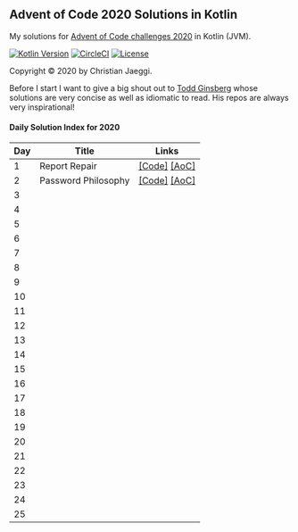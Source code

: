 ## Advent of Code 2020 Solutions in Kotlin
My solutions for [Advent of Code challenges 2020](https://adventofcode.com/) in Kotlin (JVM).

[![Kotlin Version](https://img.shields.io/badge/kotlin-1.4.0-blue.svg)](http://kotlinlang.org/)
[![CircleCI](https://circleci.com/gh/chjaeggi/aoc2020.svg?style=svg)](https://circleci.com/gh/chjaeggi/aoc2020)
[![License](https://img.shields.io/badge/License-Apache%202.0-red.svg)](https://opensource.org/licenses/Apache-2.0)

Copyright © 2020 by Christian Jaeggi.

Before I start I want to give a big shout out to [Todd Ginsberg](https://github.com/tginsberg/advent-2019-kotlin) whose solutions are very concise as well as idiomatic to read.
His repos are always very inspirational!

#### Daily Solution Index for 2020
|   Day   | Title                                         |  Links                                       |
| --------|-----------------------------------------------|--------------------------------------------- |
|    1    | Report Repair | [\[Code\]](https://github.com/chjaeggi/aoc2020/blob/master/src/main/kotlin/chjaeggi/Day1.kt) [\[AoC\]](http://adventofcode.com/2020/day/1) |
|    2    | Password Philosophy | [\[Code\]](https://github.com/chjaeggi/aoc2020/blob/master/src/main/kotlin/chjaeggi/Day2.kt) [\[AoC\]](http://adventofcode.com/2020/day/2)|
|    3    |            |      |
|    4    |            |      |
|    5    |            |      |
|    6    |            |      |
|    7    |            |      |
|    8    |            |      |
|    9    |            |      |
|    10   |            |      |
|    11   |            |      |
|    12   |            |      |
|    13   |            |      |
|    14   |            |      |
|    15   |            |      |
|    16   |            |      |
|    17   |            |      |
|    18   |            |      |
|    19   |            |      |
|    20   |            |      |
|    21   |            |      |
|    22   |            |      |
|    23   |            |      |
|    24   |            |      |
|    25   |            |      |
